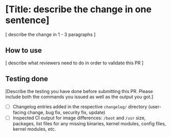 # [Title: describe the change in one sentence]

[ describe the change in 1 - 3 paragraphs ]

## How to use

[ describe what reviewers need to do in order to validate this PR ]

## Testing done

[Describe the testing you have done before submitting this PR. Please include both the commands you issued as well as the output you got.]

- [ ] Changelog entries added in the respective `changelog/` directory (user-facing change, bug fix, security fix, update)
- [ ] Inspected CI output for image differences: `/boot` and `/usr` size, packages, list files for any missing binaries, kernel modules, config files, kernel modules, etc.
